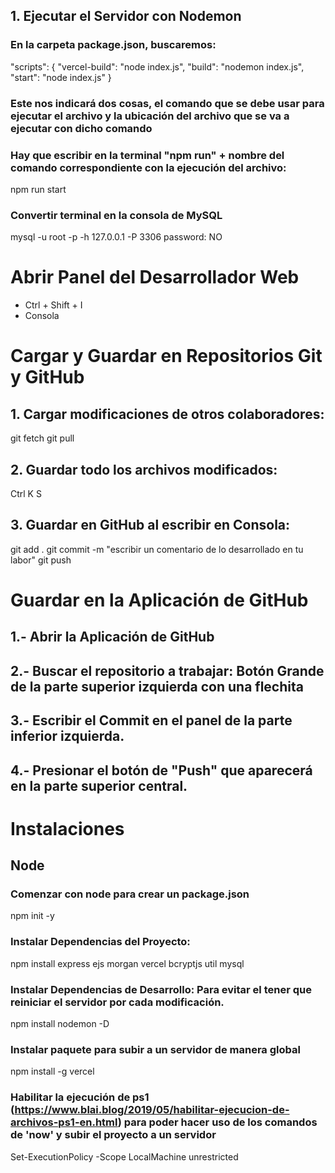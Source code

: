 ## 1. Ejecutar el Servidor con Nodemon
### En la carpeta package.json, buscaremos:
  "scripts": {
    "vercel-build": "node index.js",
    "build": "nodemon index.js",
    "start": "node index.js"
  }
### Este nos indicará dos cosas, el comando que se debe usar para ejecutar el archivo y la ubicación del archivo que se va a ejecutar con dicho comando
### Hay que escribir en la terminal "npm run" + nombre del comando correspondiente con la ejecución del archivo:
npm run start

### Convertir terminal en la consola de MySQL
mysql -u root -p -h 127.0.0.1 -P 3306
password: NO

# Abrir Panel del Desarrollador Web
- Ctrl + Shift + I
- Consola

# Cargar y Guardar en Repositorios Git y GitHub
## 1. Cargar modificaciones de otros colaboradores:
git fetch
git pull
## 2. Guardar todo los archivos modificados:
Ctrl K S
## 3. Guardar en GitHub al escribir en Consola:
git add .
git commit -m "escribir un comentario de lo desarrollado en tu labor"
git push

# Guardar en la Aplicación de GitHub
## 1.- Abrir la Aplicación de GitHub
## 2.- Buscar el repositorio a trabajar: Botón Grande de la parte superior izquierda con una flechita
## 3.- Escribir el Commit en el panel de la parte inferior izquierda.
## 4.- Presionar el botón de "Push" que aparecerá en la parte superior central.

# Instalaciones
## Node
### Comenzar con node para crear un package.json
npm init -y

### Instalar Dependencias del Proyecto:
npm install express ejs morgan vercel bcryptjs util mysql

### Instalar Dependencias de Desarrollo: Para evitar el tener que reiniciar el servidor por cada modificación.
npm install nodemon -D

### Instalar paquete para subir a un servidor de manera global
<!-- npm install -g now -->
npm install -g vercel

### Habilitar la ejecución de ps1 (https://www.blai.blog/2019/05/habilitar-ejecucion-de-archivos-ps1-en.html) para poder hacer uso de los comandos de 'now' y subir el proyecto a un servidor
Set-ExecutionPolicy -Scope LocalMachine unrestricted
